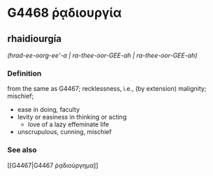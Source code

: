 # G4468 ῥᾳδιουργία

## rhaidiourgía

_(hrad-ee-oorg-ee'-a | ra-thee-oor-GEE-ah | ra-thee-oor-GEE-ah)_

### Definition

from the same as G4467; recklessness, i.e., (by extension) malignity; mischief; 

- ease in doing, faculty
- levity or easiness in thinking or acting
  - love of a lazy effeminate life
- unscrupulous, cunning, mischief

### See also

[[G4467|G4467 ῥᾳδιούργημα]]
